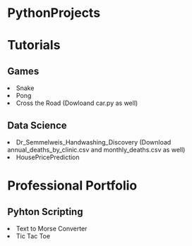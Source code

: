 # PythonProjects
<h1>Tutorials</h1>
<p><h2>Games</h2></p>
<li>Snake</li>
<li>Pong</li>
<li>Cross the Road (Dowloand car.py as well)</li>
<p><h2>Data Science</h2></p>
<li>Dr_Semmelweis_Handwashing_Discovery (Download annual_deaths_by_clinic.csv and monthly_deaths.csv as well)</li>
<li>HousePricePrediction</li>
<h1>Professional Portfolio</h1>
<p><h2>Pyhton Scripting</h2></p>
<li>Text to Morse Converter</li>
<li>Tic Tac Toe</li>

